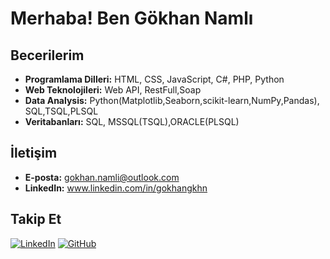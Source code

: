 # Merhaba! Ben Gökhan Namlı


## Becerilerim
- **Programlama Dilleri:** HTML, CSS, JavaScript, C#, PHP, Python
- **Web Teknolojileri:** Web API, RestFull,Soap
- **Data Analysis:** Python(Matplotlib,Seaborn,scikit-learn,NumPy,Pandas), SQL,TSQL,PLSQL
- **Veritabanları:** SQL, MSSQL(TSQL),ORACLE(PLSQL)

## İletişim
- **E-posta:**  gokhan.namli@outlook.com
- **LinkedIn:** www.linkedin.com/in/gokhangkhn

## Takip Et
[![LinkedIn](https://img.shields.io/badge/LinkedIn-%230077B5.svg?style=for-the-badge&logo=linkedin&logoColor=white)](https://www.linkedin.com/in/gokhangkhn)
[![GitHub](https://img.shields.io/badge/GitHub-%2312100E.svg?style=for-the-badge&logo=github&logoColor=white)](https://www.github.com/GokhanGKHN)

